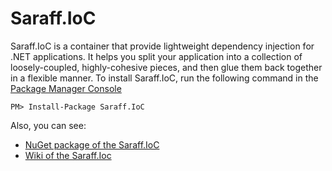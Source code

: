 # Saraff.IoC
Saraff.IoC is a container that provide lightweight dependency injection for .NET applications. It helps you split your application into a collection of loosely-coupled, highly-cohesive pieces, and then glue them back together in a flexible manner. 
To install Saraff.IoC, run the following command in the [Package Manager Console](https://docs.nuget.org/docs/start-here/using-the-package-manager-console)
```
PM> Install-Package Saraff.IoC
```
Also, you can see: 
* [NuGet package of the Saraff.IoC](https://www.nuget.org/packages/Saraff.IoC/)
* [Wiki of the Saraff.Ioc](https://saraff-9eb1047a4beb4cef8506b29ba325bd5a.github.io/saraffioc/)
